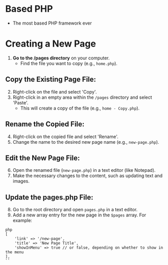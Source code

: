 


# Based PHP
  - The most based PHP framework ever

# Creating a New Page

1. **Go to the /pages directory** on your computer.
   - Find the file you want to copy (e.g., `home.php`).

## Copy the Existing Page File:

2. Right-click on the file and select 'Copy'.
3. Right-click in an empty area within the `/pages` directory and select 'Paste'.
   - This will create a copy of the file (e.g., `home - Copy.php`).

## Rename the Copied File:

4. Right-click on the copied file and select 'Rename'.
5. Change the name to the desired new page name (e.g., `new-page.php`).

## Edit the New Page File:

6. Open the renamed file (`new-page.php`) in a text editor (like Notepad).
7. Make the necessary changes to the content, such as updating text and images.

## Update the pages.php File:

8. Go to the root directory and open `pages.php` in a text editor.
9. Add a new array entry for the new page in the `$pages` array. For example:
```
php
[
    'link' => '/new-page',
    'title' => 'New Page Title',
    'showInMenu' => true // or false, depending on whether to show in the menu
],
``
